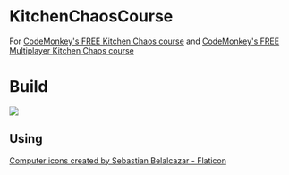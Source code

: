 # KitchenChaosCourse
For [CodeMonkey's FREE Kitchen Chaos course](https://unitycodemonkey.com/kitchenchaoscourse.php) and [CodeMonkey's FREE Multiplayer Kitchen Chaos course](https://unitycodemonkey.com/kitchenchaosmultiplayercourse.php)

# Build
<a href="https://runninglvlan.github.io/KitchenChaosCourse/Build/"><img src="https://runninglvlan.github.io/KitchenChaosCourse/Build/thumb.png" /></a>

## Using
<a href="https://www.flaticon.com/packs/computer-icons-5" title="computer icons">Computer icons created by Sebastian Belalcazar - Flaticon</a>
